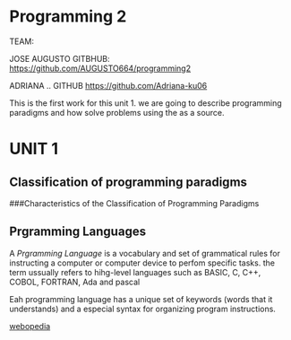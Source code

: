 # Programming 2

TEAM: 

JOSE AUGUSTO  GITBHUB: https://github.com/AUGUSTO664/programming2

ADRIANA .. GITHUB https://github.com/Adriana-ku06

This is the first work for this unit 1. we are going to describe 
programming paradigms and how solve problems using the as a source.

# UNIT 1
 
## Classification of programming paradigms
###Characteristics of the Classification of  Programming Paradigms


## Prgramming Languages 

A _Prgramming Language_ is a vocabulary and set of grammatical rules for 
instructing a computer or computer device to perfom specific tasks. the term
ussually refers to hihg-level languages such as BASIC, C, C++, COBOL, FORTRAN,
Ada and pascal 

Eah programming language has a unique set of keywords (words that it 
understands) and a especial syntax for organizing program instructions.

[webopedia](https://www.webopedia.com/TERM/P/programming_language.html)

